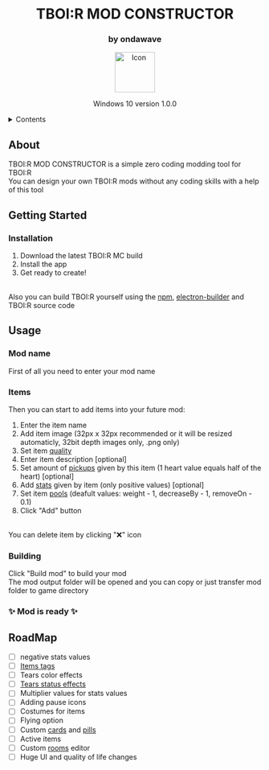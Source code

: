 <div align="center">
    <h1>TBOI:R MOD CONSTRUCTOR</h1>
    <h3>by ondawave</h3>
    <img src="resources/icon.ico" alt="Icon" width="80" height="80">
  <p>Windows 10 version 1.0.0</p>
</div>

<details>
  <summary>Contents</summary>
  <ol>
    <li><a herf="#about">About</a></li>
    <li><a herf="#getting-started">Getting Started</a></li>
    <li><a herf="#usage">Usage</a></li>
    <li><a herf="#roadmap">RoadMap</a></li>
  </ol>
</details>

## About  
TBOI:R MOD CONSTRUCTOR is a simple zero coding modding tool for TBOI:R  
You can design your own TBOI:R mods without any coding skills with a help of this tool

## Getting Started  

### Installation
1. Download the latest TBOI:R MC build
2. Install the app
3. Get ready to create!
<br>
Also you can build TBOI:R yourself using the <a href="https://github.com/npm">npm</a>, <a href="https://github.com/electron-userland/electron-builder">electron-builder</a> and TBOI:R source code

## Usage

### Mod name
First of all you need to enter your mod name

### Items
Then you can start to add items into your future mod:
1. Enter the item name
2. Add item image (32px x 32px recommended or it will be resized automaticly, 32bit depth images only, .png only)
3. Set item <a href="https://bindingofisaacrebirth.fandom.com/wiki/Item_Quality">quality</a>
4. Enter item description [optional]
5. Set amount of <a href="https://bindingofisaacrebirth.fandom.com/wiki/Pickups">pickups</a> given by this item (1 heart value equals half of the heart) [optional]
6. Add <a href="https://bindingofisaacrebirth.fandom.com/wiki/Attributes">stats</a> given by item (only positive values) [optional]
7. Set item <a href="https://bindingofisaacrebirth.fandom.com/wiki/Item_Pool">pools</a> (deafult values: weight - 1, decreaseBy - 1, removeOn - 0.1)
8. Click "Add" button
<br>
You can delete item by clicking "❌" icon

### Building
Click "Build mod" to build your mod  
The mod output folder will be opened and you can copy or just transfer mod folder to game directory

### ✨ Mod is ready ✨

## RoadMap
- [ ] negative stats values
- [ ] <a href="https://wofsauge.github.io/IsaacDocs/rep/xml/items.html">Items tags</a>
- [ ] Tears color effects
- [ ] <a href="https://bindingofisaacrebirth.fandom.com/wiki/Status_Effects">Tears status effects</a>
- [ ] Multiplier values for stats values
- [ ] Adding pause icons
- [ ] Costumes for items
- [ ] Flying option
- [ ] Custom <a href="https://bindingofisaacrebirth.fandom.com/wiki/Cards_and_Runes">cards</a> and <a href="https://bindingofisaacrebirth.fandom.com/wiki/Pills">pills</a>
- [ ] Active items
- [ ] Custom <a href="https://bindingofisaacrebirth.fandom.com/wiki/Rooms">rooms</a> editor
- [ ] Huge UI and quality of life changes
